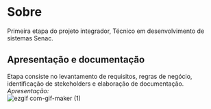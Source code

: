 # Sobre
Primeira etapa do projeto integrador, Técnico em desenvolvimento de sistemas Senac.
 ## Apresentação e documentação
Etapa consiste no levantamento de requisitos, regras de negócio, identificação de stekeholders e elaboração de documentação.<br>
*Apresentação:*<br>
![ezgif com-gif-maker (1)](https://user-images.githubusercontent.com/92229120/176977772-b74fc43b-3f43-44f3-8929-89f206ccd511.gif)
